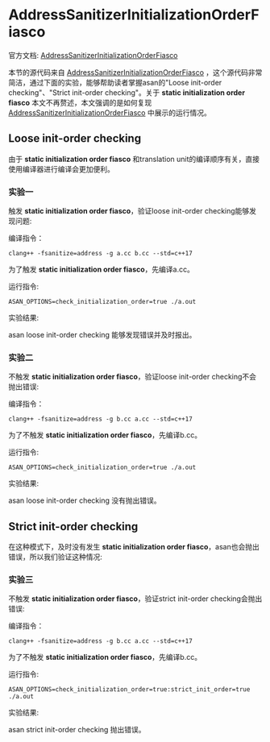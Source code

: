 # AddressSanitizerInitializationOrderFiasco

官方文档: [AddressSanitizerInitializationOrderFiasco](https://github.com/google/sanitizers/wiki/AddressSanitizerInitializationOrderFiasco) 

本节的源代码来自 [AddressSanitizerInitializationOrderFiasco](https://github.com/google/sanitizers/wiki/AddressSanitizerInitializationOrderFiasco) ，这个源代码非常简洁，通过下面的实验，能够帮助读者掌握asan的"Loose init-order checking"、"Strict init-order checking"。关于 **static initialization order fiasco** 本文不再赘述，本文强调的是如何复现 [AddressSanitizerInitializationOrderFiasco](https://github.com/google/sanitizers/wiki/AddressSanitizerInitializationOrderFiasco) 中展示的运行情况。



## Loose init-order checking

由于 **static initialization order fiasco** 和translation unit的编译顺序有关，直接使用编译器进行编译会更加便利。

### 实验一

触发 **static initialization order fiasco**，验证loose init-order checking能够发现问题: 

编译指令：

```c++s
clang++ -fsanitize=address -g a.cc b.cc --std=c++17
```

为了触发 **static initialization order fiasco**，先编译a.cc。

运行指令:

```shell
ASAN_OPTIONS=check_initialization_order=true ./a.out
```

实验结果:

asan loose init-order checking 能够发现错误并及时报出。

### 实验二

不触发 **static initialization order fiasco**，验证loose init-order checking不会抛出错误:

编译指令：

```c++s
clang++ -fsanitize=address -g b.cc a.cc --std=c++17
```

为了不触发 **static initialization order fiasco**，先编译b.cc。

运行指令:

```shell
ASAN_OPTIONS=check_initialization_order=true ./a.out
```

实验结果:

asan loose init-order checking 没有抛出错误。

## Strict init-order checking

在这种模式下，及时没有发生 **static initialization order fiasco**，asan也会抛出错误，所以我们验证这种情况:

### 实验三

不触发 **static initialization order fiasco**，验证strict init-order checking会抛出错误:

编译指令：

```c++s
clang++ -fsanitize=address -g b.cc a.cc --std=c++17
```

为了不触发 **static initialization order fiasco**，先编译b.cc。

运行指令:

```shell
ASAN_OPTIONS=check_initialization_order=true:strict_init_order=true ./a.out
```

实验结果:

asan strict init-order checking 抛出错误。